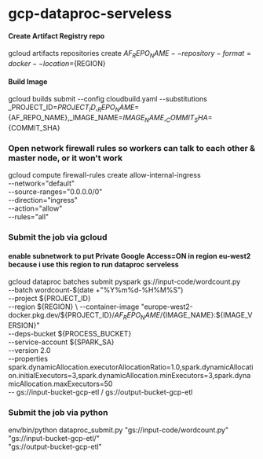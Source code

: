 # gcp-dataproc-serveless

#### Create Artifact Registry repo
gcloud artifacts repositories create ${AF_REPO_NAME} --repository-format=docker --location=${REGION}

#### Build Image
gcloud builds submit --config cloudbuild.yaml --substitutions _PROJECT_ID=${PROJECT_ID},_REPO_NAME=${AF_REPO_NAME},_IMAGE_NAME=${IMAGE_NAME},_COMMIT_SHA=${COMMIT_SHA}

### Open network firewall rules so workers can talk to each other & master node, or it won't work
gcloud compute firewall-rules create allow-internal-ingress \
--network="default" \
--source-ranges="0.0.0.0/0" \
--direction="ingress" \
--action="allow" \
--rules="all"

### Submit the job via gcloud
#### enable subnetwork to put Private Google Access=ON in region eu-west2 because i use this region to run dataproc serveless
gcloud dataproc batches submit pyspark gs://input-code/wordcount.py \
--batch wordcount-$(date +"%Y%m%d-%H%M%S") \
--project ${PROJECT_ID} \
--region ${REGION} \
--container-image "europe-west2-docker.pkg.dev/${PROJECT_ID}/${AF_REPO_NAME}/${IMAGE_NAME}:${IMAGE_VERSION}" \
--deps-bucket ${PROCESS_BUCKET} \
--service-account ${SPARK_SA} \
--version 2.0 \
--properties spark.dynamicAllocation.executorAllocationRatio=1.0,spark.dynamicAllocation.initialExecutors=3,spark.dynamicAllocation.minExecutors=3,spark.dynamicAllocation.maxExecutors=50 \
-- gs://input-bucket-gcp-etl / gs://output-bucket-gcp-etl 

### Submit the job via python
env/bin/python dataproc_submit.py "gs://input-code/wordcount.py" \
    "gs://input-bucket-gcp-etl/" \
    "gs://output-bucket-gcp-etl"